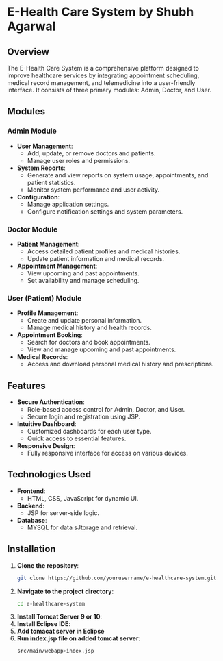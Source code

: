 # E-Health Care System by Shubh Agarwal

## Overview

The E-Health Care System is a comprehensive platform designed to improve healthcare services by integrating appointment scheduling, medical record management, and telemedicine into a user-friendly interface. It consists of three primary modules: Admin, Doctor, and User.

## Modules

### Admin Module
- **User Management**:
  - Add, update, or remove doctors and patients.
  - Manage user roles and permissions.
- **System Reports**:
  - Generate and view reports on system usage, appointments, and patient statistics.
  - Monitor system performance and user activity.
- **Configuration**:
  - Manage application settings.
  - Configure notification settings and system parameters.

### Doctor Module
- **Patient Management**:
  - Access detailed patient profiles and medical histories.
  - Update patient information and medical records.
- **Appointment Management**:
  - View upcoming and past appointments.
  - Set availability and manage scheduling.

### User (Patient) Module
- **Profile Management**:
  - Create and update personal information.
  - Manage medical history and health records.
- **Appointment Booking**:
  - Search for doctors and book appointments.
  - View and manage upcoming and past appointments.
- **Medical Records**:
  - Access and download personal medical history and prescriptions.

## Features

- **Secure Authentication**:
  - Role-based access control for Admin, Doctor, and User.
  - Secure login and registration using JSP.
- **Intuitive Dashboard**:
  - Customized dashboards for each user type.
  - Quick access to essential features.
- **Responsive Design**:
  - Fully responsive interface for access on various devices.

## Technologies Used

- **Frontend**:
  - HTML, CSS, JavaScript for dynamic UI.
- **Backend**:
  - JSP for server-side logic.
- **Database**:
  - MYSQL for data sJtorage and retrieval.


## Installation

1. **Clone the repository**:
   ```bash
   git clone https://github.com/yourusername/e-healthcare-system.git
2. **Navigate to the project directory**:
   ```bash
   cd e-healthcare-system
3. **Install Tomcat Server 9 or 10**:
4. **Install Eclipse IDE**:
5. **Add tomacat server in Eclipse**
6. **Run index.jsp file on added tomcat server**:
   ```bash
   src/main/webapp>index.jsp
